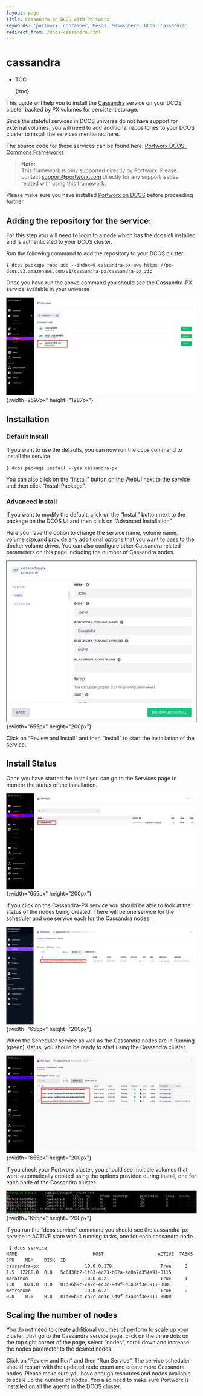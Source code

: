 ```yaml
---
layout: page
title: Cassandra on DCOS with Portworx
keywords: 'portworx, container, Mesos, Mesosphere, DCOS, Cassandra'
redirect_from: /dcos-cassandra.html
---
```


# cassandra

* TOC

  {:toc}

This guide will help you to install the [Cassandra](https://portworx.com/use-case/cassandra-docker-container/) service on your DCOS cluster backed by PX volumes for persistent storage.

Since the stateful services in DCOS universe do not have support for external volumes, you will need to add additional repositories to your DCOS cluster to install the services mentioned here.

The source code for these services can be found here: [Portworx DCOS-Commons Frameworks](https://github.com/portworx/dcos-commons)

> **Note:**  
> This framework is only supported directly by Portworx. Please contact support@portworx.com directly for any support issues related with using this framework.

Please make sure you have installed [Portworx on DCOS](https://github.com/venkatpx/px-docs/tree/3f39ba94d6d6d91385dcd6792eb6da61d0016b4d/scheduler/mesosphere-dcos/install.html) before proceeding further.

## Adding the repository for the service:

For this step you will need to login to a node which has the dcos cli installed and is authenticated to your DCOS cluster.

Run the following command to add the repository to your DCOS cluster:

```text
$ dcos package repo add --index=0 cassandra-px-aws https://px-dcos.s3.amazonaws.com/v1/cassandra-px/cassandra-px.zip
```

Once you have run the above command you should see the Cassandra-PX service available in your universe

![Cassandra-PX in DCOS Universe](../../.gitbook/assets/dcos-cassandra-px-universe.png){:width=2597px" height="1287px"}

## Installation

### Default Install

If you want to use the defaults, you can now run the dcos command to install the service

```text
$ dcos package install --yes cassandra-px
```

You can also click on the “Install” button on the WebUI next to the service and then click “Install Package”.

### Advanced Install

If you want to modify the default, click on the “Install” button next to the package on the DCOS UI and then click on “Advanced Installation”

Here you have the option to change the service name, volume name, volume size,and provide any additional options that you want to pass to the docker volume driver. You can also configure other Cassandra related parameters on this page including the number of Cassandra nodes.

![Cassandra-PX install options](../../.gitbook/assets/dcos-cassandra-px-install-options.png){:width="655px" height="200px"}

Click on “Review and Install” and then “Install” to start the installation of the service.

## Install Status

Once you have started the install you can go to the Services page to monitor the status of the installation.

![Cassandra-PX on services page](../../.gitbook/assets/dcos-cassandra-px-service.png){:width="655px" height="200px"}

If you click on the Cassandra-PX service you should be able to look at the status of the nodes being created. There will be one service for the scheduler and one service each for the Cassandra nodes.

![Cassandra-PX install started](../../.gitbook/assets/dcos-cassandra-px-started-install.png){:width="655px" height="200px"}

When the Scheduler service as well as the Cassandra nodes are in Running \(green\) status, you should be ready to start using the Cassandra cluster.

![Cassandra-PX install finished](../../.gitbook/assets/dcos-cassandra-px-finished-install.png){:width="655px" height="200px"}

If you check your Portworx cluster, you should see multiple volumes that were automatically created using the options provided during install, one for each node of the Cassandra cluster.

![Cassandra-PX volumes](../../.gitbook/assets/dcos-cassandra-px-volume-list.png){:width="655px" height="200px"}

If you run the “dcos service” command you should see the cassandra-px service in ACTIVE state with 3 running tasks, one for each cassandra node.

```text
 $ dcos service           
NAME                            HOST                    ACTIVE  TASKS  CPU    MEM    DISK  ID                                         
cassandra-px                 10.0.0.179                  True     3    1.5  12288.0  0.0   5c6438b2-1f63-4c23-b62a-ad0a7d354a91-0115  
marathon                     10.0.4.21                   True     1    1.0   1024.0  0.0   01d86b9c-ca2c-4c3c-9d9f-d3a3ef3e3911-0001  
metronome                    10.0.4.21                   True     0    0.0    0.0    0.0   01d86b9c-ca2c-4c3c-9d9f-d3a3ef3e3911-0000
```

## Scaling the number of nodes

You do not need to create additional volumes of perform to scale up your cluster. Just go to the Cassandra service page, click on the three dots on the top right corner of the page, select “nodes”, scroll down and increase the nodes parameter to the desired nodes.

Click on “Review and Run” and then “Run Service”. The service scheduler should restart with the updated node count and create more Cassandra nodes. Please make sure you have enough resources and nodes available to scale up the number of nodes. You also need to make sure Portworx is installed on all the agents in the DCOS cluster.

